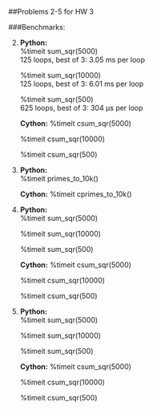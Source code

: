 ##Problems 2-5 for HW 3

###Benchmarks:

2) 
   **Python:**  
   %timeit sum_sqr(5000)  
   125 loops, best of 3: 3.05 ms per loop

   %timeit sum_sqr(10000)  
   125 loops, best of 3: 6.01 ms per loop

   %timeit sum_sqr(500)  
   625 loops, best of 3: 304 µs per loop
        
        
   **Cython:**
   %timeit csum_sqr(5000)  
        
   %timeit csum_sqr(10000)  
        
   %timeit csum_sqr(500)  


3) 
   **Python:**  
   %timeit primes_to_10k()  
   
        
        
   **Cython:**
   %timeit cprimes_to_10k()  
   
  
  
4) 
   **Python:**  
   %timeit sum_sqr(5000)  

   %timeit sum_sqr(10000)  

   %timeit sum_sqr(500)  
        
        
   **Cython:**
   %timeit csum_sqr(5000)  
        
   %timeit csum_sqr(10000)  
        
   %timeit csum_sqr(500)
   
   
5) 
   **Python:**  
   %timeit sum_sqr(5000)  

   %timeit sum_sqr(10000)  

   %timeit sum_sqr(500)  
        
        
   **Cython:**
   %timeit csum_sqr(5000)  
        
   %timeit csum_sqr(10000)  
        
   %timeit csum_sqr(500)
